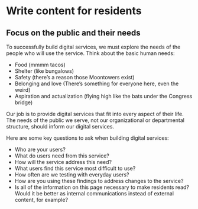 # Write content for residents

## Focus on the public and their needs

To successfully build digital services, we must explore the needs of the people who will use the service. Think about the basic human needs:

* Food \(mmmm tacos\)
* Shelter \(like bungalows\)
* Safety \(there’s a reason those Moontowers exist\)
* Belonging and love \(There’s something for everyone here, even the weird\)
* Aspiration and actualization \(flying high like the bats under the Congress bridge\)

Our job is to provide digital services that fit into every aspect of their life. The needs of the public we serve, not our organizational or departmental structure, should inform our digital services.

Here are some key questions to ask when building digital services:

* Who are your users?
* What do users need from this service?
* How will the service address this need?
* What users find this service most difficult to use?
* How often are we testing with everyday users?
* How are you using these findings to address changes to the service?
* Is all of the information on this page necessary to make residents read? Would it be better as internal communications instead of external content, for example?

